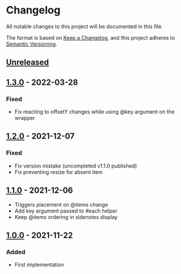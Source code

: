 # Changelog

All notable changes to this project will be documented in this file.

The format is based on [Keep a Changelog](https://keepachangelog.com/en/1.0.0/),
and this project adheres to [Semantic Versioning](https://semver.org/spec/v2.0.0.html).

## [Unreleased]

## [1.3.0] - 2022-03-28

### Fixed
- Fix reacting to offsetY changes while using @key argument on the wrapper

## [1.2.0] - 2021-12-07

### Fixed
- Fix version mistake (uncompleted v1.1.0 published)
- Fix preventing resize for absent item

## [1.1.0] - 2021-12-06

- Triggers placement on @items change
- Add key argument passed to #each helper
- Keep @items ordering in sidenotes display

## [1.0.0] - 2021-11-22

### Added

- First implementation

[Unreleased]: https://github.com/concordnow/ember-sidenotes/compare/v1.3.0...HEAD

[1.3.0]: https://github.com/concordnow/ember-sidenotes/compare/v1.2.0...v1.3.0
[1.2.0]: https://github.com/concordnow/ember-sidenotes/compare/v1.1.0...v1.2.0
[1.1.0]: https://github.com/concordnow/ember-sidenotes/compare/v1.0.0...v1.1.0
[1.0.0]: https://github.com/concordnow/ember-sidenotes/compare/null...v1.0.0
